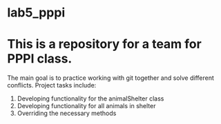 # lab5_pppi
# This is a repository for a team for PPPI class. 
The main goal is to practice working with git together and solve different conflicts. 
Project tasks include: 
1) Developing functionality for the animalShelter class
2) Developing functionality for all animals in shelter
3) Overriding the necessary methods
